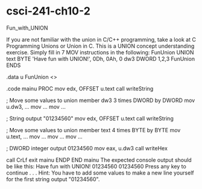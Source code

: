 # csci-241-ch10-2
Fun_with_UNION

If you are not familiar with the union in C/C++ programming, take a look at C Programming Unions or Union in C. This is a UNION concept understanding exercise. Simply fill in 7 MOV instructions in the following:
FunUnion UNION
  text  BYTE  'Have fun with UNION!', 0Dh, 0Ah, 0
  dw3   DWORD 1,2,3
FunUnion ENDS

.data
u FunUnion <>

.code
mainu PROC
  mov edx, OFFSET u.text
  call writeString

; Move some values to union member dw3 3 times DWORD by DWORD
  mov u.dw3, ...
  mov ...
  mov ...

; String output "01234560"
  mov edx, OFFSET u.text
  call writeString

; Move some values to union member text 4 times BYTE by BYTE
  mov u.text, ...
  mov ...
  mov ...
  mov ...

; DWORD integer output 01234560
  mov eax, u.dw3
  call writeHex

  call CrLf
  exit
mainu ENDP
END  mainu
The expected console output should be like this:
Have fun with UNION!
01234560
01234560
Press any key to continue . . .
Hint: You have to add some values to make a new line yourself for the first string output "01234560".
